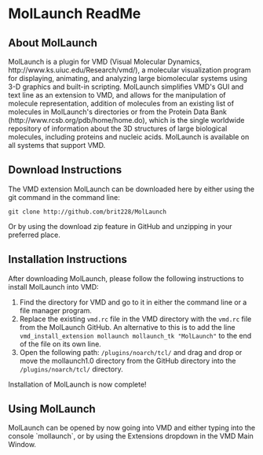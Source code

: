 <h1>MolLaunch ReadMe</h1>


<h2>About MolLaunch</h2>
MolLaunch is a plugin for VMD (Visual Molecular Dynamics, http://www.ks.uiuc.edu/Research/vmd/), a molecular
visualization program for displaying, animating, and analyzing large biomolecular systems using 3-D graphics
and built-in scripting. MolLaunch simplifies VMD's GUI and text line as an extension to VMD, and allows for the
manipulation of molecule representation, addition of molecules from an existing list of molecules in MolLaunch's directories
or from the Protein Data Bank (http://www.rcsb.org/pdb/home/home.do), which is the single worldwide repository of information about
the 3D structures of large biological molecules, including proteins and nucleic acids. MolLaunch is available on all systems that
support VMD.


<h2>Download Instructions</h2>
The VMD extension MolLaunch can be downloaded here by either using the git command in the command line:

`git clone http://github.com/brit228/MolLaunch`

Or by using the download zip feature in GitHub and unzipping in your preferred place.


<h2>Installation Instructions</h2>
After downloading MolLaunch, please follow the following instructions to install MolLaunch into VMD:

1. Find the directory for VMD and go to it in either the command line or a file manager program.
2. Replace the existing `vmd.rc` file in the VMD directory with the `vmd.rc` file from the MolLaunch GitHub.
An alternative to this is to add the line `vmd_install_extension mollaunch mollaunch_tk "MolLaunch"` to the
end of the file on its own line.
3. Open the following path: `/plugins/noarch/tcl/` and drag and drop or move the mollaunch1.0 directory from the GitHub directory
into the `/plugins/noarch/tcl/` directory.

Installation of MolLaunch is now complete!

<h2>Using MolLaunch</h2>
MolLaunch can be opened by now going into VMD and either typing into the console `mollaunch`, or by using the Extensions dropdown
in the VMD Main Window.

